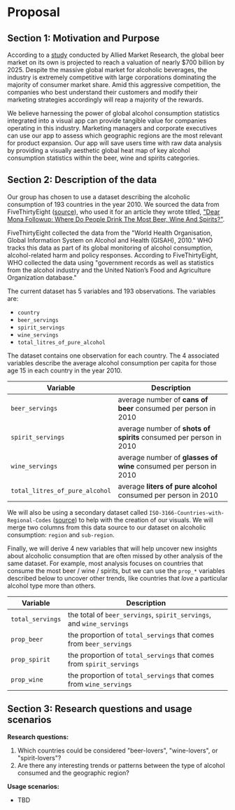 # Proposal

## Section 1: Motivation and Purpose

According to a [study](https://www.alliedmarketresearch.com/beer-market) conducted by Allied Market Research, the global beer market on its own is projected to reach a valuation of nearly $700 billion by 2025. Despite the massive global market for alcoholic beverages, the industry is extremely competitive with large corporations dominating the majority of consumer market share. Amid this aggressive competition, the companies who best understand their customers and modify their marketing strategies accordingly will reap a majority of the rewards.

We believe harnessing the power of global alcohol consumption statistics integrated into a visual app can provide tangible value for companies operating in this industry. Marketing managers and corporate executives can use our app to assess which geographic regions are the most relevant for product expansion. Our app will save users time with raw data analysis by providing a visually aesthetic global heat map of key alcohol consumption statistics within the beer, wine and spirits categories.


## Section 2: Description of the data

Our group has chosen to use a dataset describing the alcoholic consumption of 193 countries in the year 2010. We sourced the data from FiveThirtyEight ([source](https://github.com/fivethirtyeight/data/tree/master/alcohol-consumption)), who used it for an article they wrote titled, ["Dear Mona Followup: Where Do People Drink The Most Beer, Wine And Spirits?"](https://fivethirtyeight.com/features/dear-mona-followup-where-do-people-drink-the-most-beer-wine-and-spirits/).

FiveThirtyEight collected the data from the "World Health Organisation, Global Information System on Alcohol and Health (GISAH), 2010." WHO tracks this data as part of its global monitoring of alcohol consumption, alcohol-related harm and policy responses. According to FiveThirtyEight, WHO collected the data using "government records as well as statistics from the alcohol industry and the United Nation’s Food and Agriculture Organization database."

The current dataset has 5 variables and 193 observations. The variables are:

- `country`
- `beer_servings`
- `spirit_servings`
- `wine_servings`
- `total_litres_of_pure_alcohol`

The dataset contains one observation for each country. The 4 associated variables describe the average alcohol consumption per capita for those age 15 in each country in the year 2010.

|Variable|Description|
|---|---|
|`beer_servings`|average number of **cans of beer** consumed per person in 2010|
|`spirit_servings`|average number of **shots of spirits** consumed per person in 2010|
|`wine_servings`|average number of **glasses of wine** consumed per person in 2010|
|`total_litres_of_pure_alcohol`|average **liters of pure alcohol** consumed per person in 2010|

We will also be using a secondary dataset called `ISO-3166-Countries-with-Regional-Codes` ([source](https://github.com/lukes/ISO-3166-Countries-with-Regional-Codes)) to help with the creation of our visuals. We will merge two columns from this data source to our dataset on alcoholic consumption: `region` and `sub-region`.

Finally, we will derive 4 new variables that will help uncover new insights about alcoholic consumption that are often missed by other analysis of the same dataset. For example, most analysis focuses on countries that consume the most beer / wine / spirits, but we can use the `prop_*` variables described below to uncover other trends, like countries that *love* a particular alcohol type more than others.

|Variable|Description|
|---|---|
|`total_servings`|the total of `beer_servings`, `spirit_servings`, and `wine_servings`|
|`prop_beer`|the proportion of `total_servings` that comes from `beer_servings` |
|`prop_spirit`|the proportion of `total_servings` that comes from `spirit_servings` |
|`prop_wine`|the proportion of `total_servings` that comes from `wine_servings` |

## Section 3: Research questions and usage scenarios

**Research questions:**
1. Which countries could be considered "beer-lovers", "wine-lovers", or "spirit-lovers"?
2. Are there any interesting trends or patterns between the type of alcohol consumed and the geographic region?

**Usage scenarios:**
- TBD
